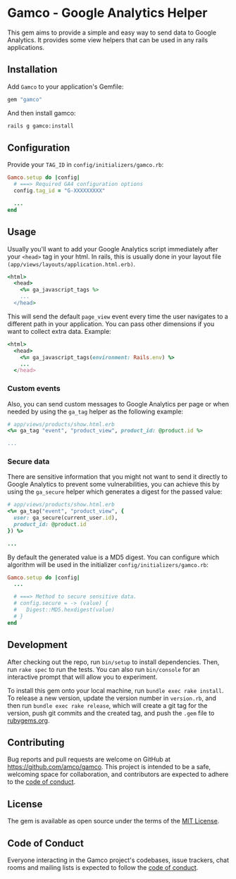 # Gamco - Google Analytics Helper

This gem aims to provide a simple and easy way to send data to Google
Analytics. It provides some view helpers that can be used in any rails
applications.

## Installation

Add `Gamco` to your application's Gemfile:

```ruby
gem "gamco"
```

And then install gamco:

```bash
rails g gamco:install
```

## Configuration

Provide your `TAG_ID` in `config/initializers/gamco.rb`:

```ruby
Gamco.setup do |config|
  # ===> Required GA4 configuration options
  config.tag_id = "G-XXXXXXXXX"

  ...
end
```

## Usage

Usually you'll want to add your Google Analytics script immediately after
your `<head>` tag in your html. In rails, this is usually done in your
layout file `(app/views/layouts/application.html.erb)`.

```ruby
<html>
  <head>
    <%= ga_javascript_tags %>
    ...
  </head>
```

This will send the default `page_view` event every time the user navigates
to a different path in your application. You can pass other dimensions if
you want to collect extra data. Example:

```ruby
<html>
  <head>
    <%= ga_javascript_tags(environment: Rails.env) %>
    ...
  </head>
```

### Custom events

Also, you can send custom messages to Google Analytics per page or when
needed by using the `ga_tag` helper as the following example:

```ruby
# app/views/products/show.html.erb
<%= ga_tag "event", "product_view", product_id: @product.id %>

...
```

### Secure data

There are sensitive information that you might not want to send it directly
to Google Analytics to prevent some vulnerabilities, you can achieve this
by using the `ga_secure` helper which generates a digest for the passed value:

```ruby
# app/views/products/show.html.erb
<%= ga_tag("event", "product_view", {
  user: ga_secure(current_user.id),
  product_id: @product.id
}) %>

...
```

By default the generated value is a MD5 digest. You can configure which
algorithm will be used in the initializer `config/initializers/gamco.rb`:

```ruby
Gamco.setup do |config|
  ...

  # ===> Method to secure sensitive data.
  # config.secure = -> (value) {
  #   Digest::MD5.hexdigest(value)
  # }
end
```

## Development

After checking out the repo, run `bin/setup` to install dependencies. Then,
run `rake spec` to run the tests. You can also run `bin/console` for an
interactive prompt that will allow you to experiment.

To install this gem onto your local machine, run `bundle exec rake install`.
To release a new version, update the version number in `version.rb`, and
then run `bundle exec rake release`, which will create a git tag for the
version, push git commits and the created tag, and push the `.gem` file
to [rubygems.org](https://rubygems.org).

## Contributing

Bug reports and pull requests are welcome on GitHub at https://github.com/amco/gamco.
This project is intended to be a safe, welcoming space for collaboration, and
contributors are expected to adhere to the
[code of conduct](https://github.com/amco/gamco/blob/master/CODE_OF_CONDUCT.md).

## License

The gem is available as open source under the terms of the
[MIT License](https://opensource.org/licenses/MIT).

## Code of Conduct

Everyone interacting in the Gamco project's codebases, issue trackers, chat rooms
and mailing lists is expected to follow the
[code of conduct](https://github.com/amco/gamco/blob/master/CODE_OF_CONDUCT.md).
